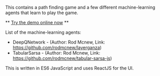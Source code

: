 This contains a path finding game and a few different machine-learning agents that learn to play the game.

** [Try the demo online now](http://rodmcnew.github.io/reinforcement-learning-agent-tester-js/) **

List of the machine-learning agents:
- DeepQNetwork - (Author: Rod Mcnew, Link: https://github.com/rodmcnew/layerganza)
- TabularSarsa - (Author: Rod Mcnew, Link: https://github.com/rodmcnew/tabular-sarsa-js)

This is written in ES6 JavaScript and uses ReactJS for the UI.
